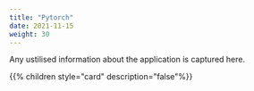 ```yaml
---
title: "Pytorch"
date: 2021-11-15
weight: 30
---
```


Any ustilised information about the application is captured here.

{{% children style="card" description="false"%}}
